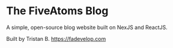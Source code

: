 # The FiveAtoms Blog

A simple, open-source blog website built on NexJS and ReactJS.


Built by Tristan B.
https://fadevelop.com
